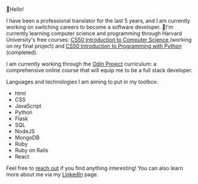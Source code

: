 👋Hello! 

I have been a professional translator for the last 5 years, and I am currently working on switching careers to become a software developer.
🌱I'm currently learning computer science and programming through Harvard University's free courses: <a href="https://www.edx.org/learn/computer-science/harvard-university-cs50-s-introduction-to-computer-science" target="_blank" rel="noopener noreferrer">CS50 Introduction to Computer Science </a>(working on my final project) and <a href="https://www.edx.org/learn/python/harvard-university-cs50-s-introduction-to-programming-with-python" target="_blank" rel="noopener noreferrer">CS50 Introduction to Programming with Python</a> (completed).

<p>I am currently working through the <a href="https://www.theodinproject.com/paths" target="_blank" rel="noopener noreferrer">Odin Project</a> curriculum: a comprehensive online course that will equip me to be a full stack developer.</p>

<p>Languages and technologies I am aiming to put in my toolbox:</p>
<ul>
  <li>html</li>
  <li>CSS</li>
  <li>JavaScript</li>
  <li>Python</li>
  <li>Flask</li>
  <li>SQL</li>
  <li>NodeJS</li>
  <li>MongoDB
  <li>Ruby</li>
  <li>Ruby on Rails</li>
  <li>React</li>
</ul>

Feel free to <a href="mailto: info@camilleonoda.com">reach out</a> if you find anything interesting!
You can also learn more about me via my <a href="https://linkedin.com/in/camilleonoda">LinkedIn</a> page.



